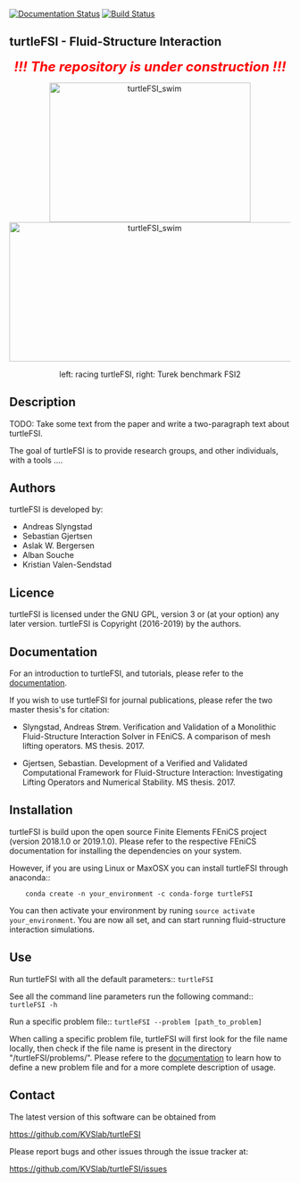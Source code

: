 

[![Documentation Status](https://readthedocs.org/projects/turtlefsi2/badge/?version=latest)](https://turtlefsi2.readthedocs.io/en/latest/?badge=latest)
[![Build Status](https://travis-ci.org/KVSlab/turtleFSI.svg?branch=master)](https://travis-ci.org/KVSlab/turtleFSI)

## turtleFSI - Fluid-Structure Interaction

<p align="center"> <span style="color:red"> <em> <strong> <font size="+2"> !!! The repository is under construction !!! </font> </strong> </em> </span> </p>

<p align="center">
    <img src="figs/turtleFSI_swim.gif" width="360" height="250" alt="turtleFSI_swim"/>
    <img src="figs/turek_benchmark.gif" width="505" height="250" alt="turtleFSI_swim"/>
</p>
<p align="center">
  left: racing turtleFSI, right: Turek benchmark FSI2
</p>


Description
-----------
TODO: Take some text from the paper and write a two-paragraph text about turtleFSI.

The goal of turtleFSI is to provide research groups, and other individuals, with a tools ....


Authors
-------
turtleFSI is developed by:

  * Andreas Slyngstad
  * Sebastian Gjertsen
  * Aslak W. Bergersen
  * Alban Souche
  * Kristian Valen-Sendstad


Licence
-------
turtleFSI is licensed under the GNU GPL, version 3 or (at your option) any
later version. turtleFSI is Copyright (2016-2019) by the authors.


Documentation
-------------
For an introduction to turtleFSI, and tutorials, please refer to the [documentation](https://turtlefsi2.readthedocs.io/en/latest/).

If you wish to use turtleFSI for journal publications, please refer the two master thesis's for citation:

  * Slyngstad, Andreas Strøm. Verification and Validation of a Monolithic Fluid-Structure Interaction Solver in FEniCS. A comparison of mesh lifting operators. MS thesis. 2017.

  * Gjertsen, Sebastian. Development of a Verified and Validated Computational Framework for Fluid-Structure Interaction: Investigating Lifting Operators and Numerical Stability. MS thesis. 2017.


Installation
------------
turtleFSI is build upon the open source Finite Elements FEniCS project (version 2018.1.0 or 2019.1.0).
Please refer to the respective FEniCS documentation for installing the dependencies on your system.

However, if you are using Linux or MaxOSX you can install turtleFSI through anaconda::

        conda create -n your_environment -c conda-forge turtleFSI

You can then activate your environment by runing ``source activate your_environment``.
You are now all set, and can start running fluid-structure interaction simulations.


Use
---
Run turtleFSI with all the default parameters::
	``turtleFSI``

See all the command line parameters run the following command::
  ``turtleFSI -h``

Run a specific problem file::
  ``turtleFSI --problem [path_to_problem]``

When calling a specific problem file, turtleFSI will first look for the file name locally, then check if the file name is present in the directory "/turtleFSI/problems/".
Please refere to the [documentation](https://turtlefsi2.readthedocs.io/en/latest/) to learn how to define a new problem file and for a more complete description of usage.


Contact
-------
The latest version of this software can be obtained from

  https://github.com/KVSlab/turtleFSI

Please report bugs and other issues through the issue tracker at:

  https://github.com/KVSlab/turtleFSI/issues
